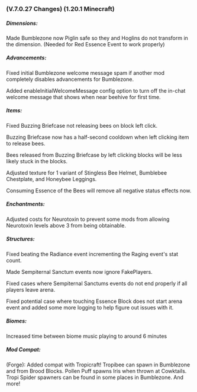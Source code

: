 ### **(V.7.0.27 Changes) (1.20.1 Minecraft)**

##### Dimensions:
Made Bumblezone now Piglin safe so they and Hoglins do not transform in the dimension. (Needed for Red Essence Event to work properly)

##### Advancements:
Fixed initial Bumblezone welcome message spam if another mod completely disables advancements for Bumblezone.

Added enableInitialWelcomeMessage config option to turn off the in-chat welcome message that shows when near beehive for first time.

##### Items:
Fixed Buzzing Briefcase not releasing bees on block left click.

Buzzing Briefcase now has a half-second cooldown when left clicking item to release bees.

Bees released from Buzzing Briefcase by left clicking blocks will be less likely stuck in the blocks.

Adjusted texture for 1 variant of Stingless Bee Helmet, Bumblebee Chestplate, and Honeybee Leggings.

Consuming Essence of the Bees will remove all negative status effects now.

##### Enchantments:
Adjusted costs for Neurotoxin to prevent some mods from allowing Neurotoxin levels above 3 from being obtainable.

##### Structures:
Fixed beating the Radiance event incrementing the Raging event's stat count.

Made Sempiternal Sanctum events now ignore FakePlayers.

Fixed cases where Sempiternal Sanctums events do not end properly if all players leave arena.

Fixed potential case where touching Essence Block does not start arena event and added some more logging to help figure out issues with it.

##### Biomes:
Increased time between biome music playing to around 6 minutes

##### Mod Compat:
(Forge): Added compat with Tropicraft! 
  Tropibee can spawn in Bumblezone and from Brood Blocks. 
  Pollen Puff spawns Iris when thrown at Cowktails.
  Tropi Spider spawners can be found in some places in Bumblezone.
  And more!